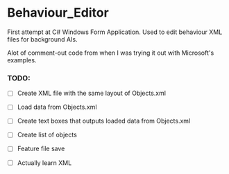 # Behaviour_Editor
First attempt at C# Windows Form Application. Used to edit behaviour XML files for background AIs.

Alot of comment-out code from when I was trying it out with Microsoft's examples.

### TODO:
- [ ] Create XML file with the same layout of Objects.xml
- [ ] Load data from Objects.xml
- [ ] Create text boxes that outputs loaded data from Objects.xml
- [ ] Create list of objects
- [ ] Feature file save

- [ ] Actually learn XML
